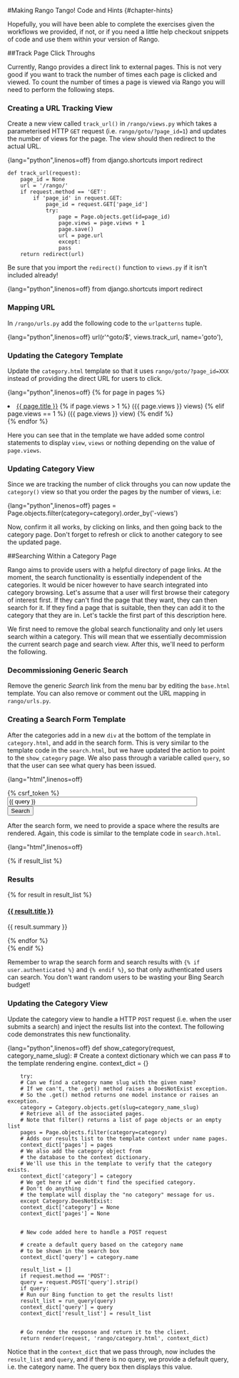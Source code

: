 #Making Rango Tango! Code and Hints {#chapter-hints}

Hopefully, you will have been able to complete the exercises given the
workflows we provided, if not, or if you need a little help checkout
snippets of code and use them within your version of Rango.

##Track Page Click Throughs

Currently, Rango provides a direct link to external pages. This is not
very good if you want to track the number of times each page is clicked
and viewed. To count the number of times a page is viewed via Rango you
will need to perform the following steps.

### Creating a URL Tracking View

Create a new view called `track_url()` in `/rango/views.py` which takes
a parameterised HTTP `GET` request (i.e. `rango/goto/?page_id=1`) and
updates the number of views for the page. The view should then redirect
to the actual URL.

{lang="python",linenos=off}
	from django.shortcuts import redirect
	
	def track_url(request):
		page_id = None
		url = '/rango/'
		if request.method == 'GET':
			if 'page_id' in request.GET:
				page_id = request.GET['page_id']
				try:
					page = Page.objects.get(id=page_id)
					page.views = page.views + 1
					page.save()
					url = page.url
					except:
					pass
		return redirect(url)


Be sure that you import the `redirect()` function to `views.py` if it
isn't included already!

{lang="python",linenos=off}
	from django.shortcuts import redirect


### Mapping URL

In `/rango/urls.py` add the following code to the `urlpatterns` tuple.

{lang="python",linenos=off}
	url(r'^goto/$', views.track_url, name='goto'),


### Updating the Category Template

Update the `category.html` template so that it uses
`rango/goto/?page_id=XXX` instead of providing the direct URL for users
to click.

{lang="python",linenos=off}
	{% for page in pages %}
	<li>
		<a href="{% url 'goto' %}?page_id={{page.id}}">{{ page.title }}</a>
		{% if page.views > 1 %}
			({{ page.views }} views)
		{% elif page.views == 1 %}
			({{ page.views }} view)
		{% endif %}
	</li>
	{% endfor %}


Here you can see that in the template we have added some control
statements to display `view`, `views` or nothing depending on the value
of `page.views`.

### Updating Category View

Since we are tracking the number of click throughs you can now update
the `category()` view so that you order the pages by the number of
views, i.e:

{lang="python",linenos=off}
	pages = Page.objects.filter(category=category).order_by('-views')

Now, confirm it all works, by clicking on links, and then going back to
the category page. Don't forget to refresh or click to another category
to see the updated page.

##Searching Within a Category Page

Rango aims to provide users with a helpful directory of page links. At
the moment, the search functionality is essentially independent of the
categories. It would be nicer however to have search integrated into
category browsing. Let's assume that a user will first browse their
category of interest first. If they can't find the page that they want,
they can then search for it. If they find a page that is suitable, then
they can add it to the category that they are in. Let's tackle the first
part of this description here.

We first need to remove the global search functionality and only let
users search within a category. This will mean that we essentially
decommission the current search page and search view. After this, we'll
need to perform the following.

### Decommissioning Generic Search

Remove the generic *Search* link from the menu bar by editing the
`base.html` template. You can also remove or comment out the URL mapping
in `rango/urls.py`.

### Creating a Search Form Template

After the categories add in a new `div` at the bottom of the template in `category.html`, and add in the search form.
This is very similar to the template code in the `search.html`, but we have updated the action to point to the `show_category` page. We also pass through a variable called `query`, so that the user can see what query has been issued.

{lang="html",linenos=off}
	<form class="form-inline" id="user_form"
		method="post" action="{% url 'show_category'  category.slug %}">
		{% csrf_token %}
		<div class="form-group">
			<input class="form-control" type="text" size="50"
				name="query" value="{{ query }}" id="query" />
		</div>
		<button class="btn btn-primary" type="submit" name="submit"
			value="Search">Search</button>
	</form>

After the search form, we need to provide a space where the results are rendered. Again, this code is similar to the template code in `search.html`.

{lang="html",linenos=off}
	<div>
	{% if result_list %}
		<h3>Results</h3>
		<!-- Display search results in an ordered list -->
		<div class="list-group">
		{% for result in result_list %}
			<div class="list-group-item">
				<h4 class="list-group-item-heading">
					<a href="{{ result.link }}">{{ result.title }}</a>
				</h4>
				<p class="list-group-item-text">{{ result.summary }}</p>
			</div>
		{% endfor %}
		</div>
	{% endif %}
	</div>
	

Remember to wrap the search form and search results with `{% if user.authenticated %}` and `{% endif %}`, so that only authenticated users can search. You don't want random users to be wasting your Bing Search budget!

### Updating the Category View

Update the category view to handle a HTTP `POST` request (i.e. when the
user submits a search) and inject the results list into the context. The
following code demonstrates this new functionality.

{lang="python",linenos=off}
	def show_category(request, category_name_slug):
		# Create a context dictionary which we can pass
		# to the template rendering engine.
		context_dict = {}
		
		try:
		# Can we find a category name slug with the given name?
		# If we can't, the .get() method raises a DoesNotExist exception.
		# So the .get() method returns one model instance or raises an exception.
		category = Category.objects.get(slug=category_name_slug)
		# Retrieve all of the associated pages.
		# Note that filter() returns a list of page objects or an empty list
		pages = Page.objects.filter(category=category)
		# Adds our results list to the template context under name pages.
		context_dict['pages'] = pages
		# We also add the category object from
		# the database to the context dictionary.
		# We'll use this in the template to verify that the category exists.
		context_dict['category'] = category
		# We get here if we didn't find the specified category.
		# Don't do anything -
		# the template will display the "no category" message for us.        
		except Category.DoesNotExist:
		context_dict['category'] = None
		context_dict['pages'] = None
		
		
		# New code added here to handle a POST request
		
		# create a default query based on the category name
		# to be shown in the search box
		context_dict['query'] = category.name
		
		result_list = []
		if request.method == 'POST':
		query = request.POST['query'].strip()
		if query:
		# Run our Bing function to get the results list!
		result_list = run_query(query)
		context_dict['query'] = query
		context_dict['result_list'] = result_list
		
		
		# Go render the response and return it to the client.
		return render(request, 'rango/category.html', context_dict)

Notice that in the `context_dict` that we pass through, now includes
the `result_list` and `query`, and if there is no query, we provide a
default query, i.e. the category name. The query box then displays this
value.

